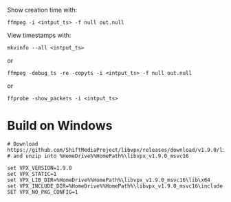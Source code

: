 Show creation time with:

    ffmpeg -i <intput_ts> -f null out.null

View timestamps with:

    mkvinfo --all <intput_ts>

or

    ffmpeg -debug_ts -re -copyts -i <intput_ts> -f null out.null

or

    ffprobe -show_packets -i <intput_ts>

# Build on Windows

```
# Download https://github.com/ShiftMediaProject/libvpx/releases/download/v1.9.0/libvpx_v1.9.0_msvc16.zip
# and unzip into %HomeDrive%%HomePath%\libvpx_v1.9.0_msvc16

set VPX_VERSION=1.9.0
set VPX_STATIC=1
set VPX_LIB_DIR=%HomeDrive%%HomePath%\libvpx_v1.9.0_msvc16\lib\x64
set VPX_INCLUDE_DIR=%HomeDrive%%HomePath%\libvpx_v1.9.0_msvc16\include
SET VPX_NO_PKG_CONFIG=1
```
